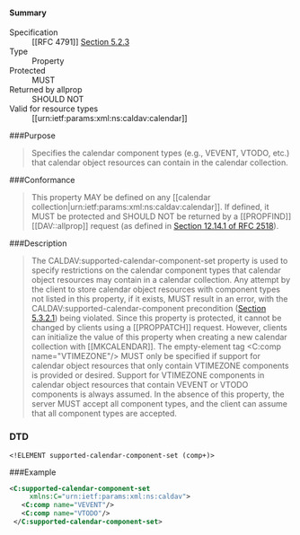 <!-- --- title: urn:ietf:params:xml:ns:caldav:supported-calendar-component-set -->

<div id="summary-box" markdown="1">
<h4>Summary</h4>

<dl>
<dt>Specification</dt>
<!-- insert the RFC number and the link to the original specification of this property -->
<dd markdown="1">[[RFC 4791]]
<a href="http://tools.ietf.org/html/rfc4791#section-5.2.3">Section 5.2.3</a>
</dd>
<dt>Type</dt>
<dd markdown="1">Property
</dd>
<dt>Protected</dt>
<dd markdown="1">MUST
</dd>
<dt>Returned by allprop</dt>
<dd markdown="1">SHOULD NOT
</dd>
<dt>Valid for resource types</dt>
<dd markdown="1">[[urn:ietf:params:xml:ns:caldav:calendar]]
</dd>
</dl>

</div>

<!-- below is a list of common sections for property definitions. Adjust the list as needed. Don't forget to block-quote any text that's copied from the RFC -->

###Purpose
> Specifies the calendar component types (e.g., VEVENT, VTODO, etc.) that calendar object resources can contain in the calendar collection.

###Conformance
> This property MAY be defined on any [[calendar collection|urn:ietf:params:xml:ns:caldav:calendar]]. If defined, it MUST be protected and SHOULD NOT be returned by a [[PROPFIND]] [[DAV::allprop]] request (as defined in [Section 12.14.1 of RFC 2518](https://tools.ietf.org/html/rfc2518#section-12.14.1)).

###Description
> The CALDAV:supported-calendar-component-set property is used to specify restrictions on the calendar component types that calendar object resources may contain in a calendar collection. Any attempt by the client to store calendar object resources with component types not listed in this property, if it exists, MUST result in an error, with the CALDAV:supported-calendar-component precondition ([Section 5.3.2.1](https://tools.ietf.org/html/rfc4791#section-5.3.2.1)) being violated. Since this property is protected, it cannot be changed by clients using a [[PROPPATCH]] request.  However, clients can initialize the value of this property when creating a new calendar collection with [[MKCALENDAR]]. The empty-element tag <C:comp name="VTIMEZONE"/> MUST only be specified if support for calendar object resources that only contain VTIMEZONE components is provided or desired. Support for VTIMEZONE components in calendar object resources that contain VEVENT or VTODO components is always assumed. In the absence of this property, the server MUST accept all component types, and the client can assume that all component types are accepted.

### DTD
> 
```
<!ELEMENT supported-calendar-component-set (comp+)>
```

###Example
> 
>
```xml
<C:supported-calendar-component-set
     xmlns:C="urn:ietf:params:xml:ns:caldav">
   <C:comp name="VEVENT"/>
   <C:comp name="VTODO"/>
 </C:supported-calendar-component-set>
```

